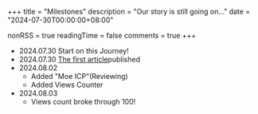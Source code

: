 +++
title = "Milestones"
description = "Our story is still going on..."
date = "2024-07-30T00:00:00+08:00"

nonRSS = true
readingTime = false
comments = true
+++
- 2024.07.30 Start on this Journey!
- 2024.07.30 [The first article](/posts/what-is-tls-in-any/)published
- 2024.08.02
  - Added "Moe ICP"(Reviewing)
  - Added Views Counter
- 2024.08.03
  - Views count broke through 100!